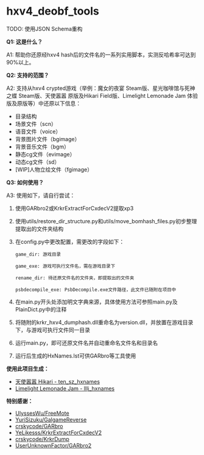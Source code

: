 # hxv4_deobf_tools

TODO: 使用JSON Schema重构

**Q1: 这是什么？**

A1: 帮助你还原经hxv4 hash后的文件名的一系列实用脚本，实测反哈希率可达到90%以上。

**Q2: 支持的范围？**

A2: 支持从hxv4 crypted游戏（举例：魔女的夜宴 Steam版、星光咖啡馆与死神之蝶 Steam版、天使嚣嚣 原版及Hikari Field版、Limelight Lemonade Jam 体验版及原版等）中还原以下信息：

- 目录结构
- 场景文件（scn）
- 语音文件（voice）
- 背景图片文件（bgimage）
- 背景音乐文件（bgm）
- 静态cg文件（evimage）
- 动态cg文件（sd）
- [WIP]人物立绘文件（fgimage）

**Q3: 如何使用？**

A3: 使用如下，请自行尝试：

1. 使用GARbro2或KrkrExtractForCxdecV2提取xp3

2. 使用utils/restore_dir_structure.py和utils/move_bomhash_files.py初步整理提取出的文件夹结构

3. 在config.py中更改配置，需更改的字段如下：

   `game_dir: 游戏目录`

   `game_exe: 游戏可执行文件名，需在游戏目录下`

   `rename_dir: 待还原文件名的文件夹，即提取出的文件夹`

   `psbdecompile_exe: PsbDecompile.exe文件路径，此文件已随附在项目中`

4. 在main.py开头处添加明文字典来源，具体使用方法可参照main.py及PlainDict.py中的注释

5. 将随附的krkr_hxv4_dumphash.dll重命名为version.dll，并放置在游戏目录下，与游戏可执行文件同一目录

6. 运行main.py，即可还原文件名并自动重命名文件名和目录名

7. 运行后生成的HxNames.lst可供GARbro等工具使用

**使用此项目生成：**

- [天使嚣嚣 Hikari - ten_sz_hxnames](https://github.com/MLChinoo/ten_sz_hxnames)
- [Limelight Lemonade Jam - lllj_hxnames](https://github.com/MLChinoo/lllj_hxnames)

**特别感谢：**

- [UlyssesWu/FreeMote](https://github.com/UlyssesWu/FreeMote)
- [YuriSizuku/GalgameReverse](https://github.com/YuriSizuku/GalgameReverse)
- [crskycode/GARbro](https://github.com/crskycode/GARbro)
- [YeLikesss/KrkrExtractForCxdecV2](https://github.com/YeLikesss/KrkrExtractForCxdecV2)
- [crskycode/KrkrDump](https://github.com/crskycode/KrkrDump)
- [UserUnknownFactor/GARbro2](https://github.com/UserUnknownFactor/GARbro2)
